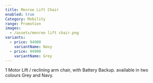 ```yaml
---
title: Monroe Lift Chair
enabled: true
Category: Mobility
range: Promotion
images:
  - /assets/monroe lift chair.png
variants:
  - price: 94900
    variantName: Navy
  - price: 94900
    variantName: Grey
---
```


1 Motor Lift / reclining arm chair, with Battery Backup. available in two colours Grey and Navy.